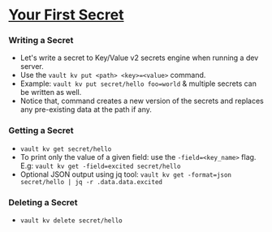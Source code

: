 # [Your First Secret](https://learn.hashicorp.com/tutorials/vault/getting-started-first-secret?in=vault/getting-started)

### Writing a Secret
* Let's write a secret to Key/Value v2 secrets engine when running a dev server. 
* Use the `vault kv put <path> <key>=<value>` command.
* Example: `vault kv put secret/hello foo=world` & multiple secrets can be written as well.
* Notice that, command creates a new version of the secrets and replaces any pre-existing data at the path if any.
### Getting a Secret
* `vault kv get secret/hello`
* To print only the value of a given field: use the `-field=<key_name>` flag. E.g: `vault kv get -field=excited secret/hello`
* Optional JSON output using jq tool: `vault kv get -format=json secret/hello | jq -r .data.data.excited`
### Deleting a Secret
* `vault kv delete secret/hello`
